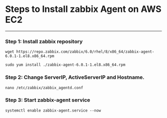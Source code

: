 # Steps to Install zabbix Agent on AWS EC2
---
### Step 1: Install zabbix repository
```
wget https://repo.zabbix.com/zabbix/6.0/rhel/8/x86_64/zabbix-agent-6.0.1-1.el8.x86_64.rpm
```
```
sudo yum install ./zabbix-agent-6.0.1-1.el8.x86_64.rpm
```
### Step 2: Change ServerIP, ActiveServerIP and Hostname.
```
nano /etc/zabbix/zabbix_agentd.conf
```
### Step 3: Start zabbix-agent service
```
systemctl enable zabbix-agent.service --now
```

